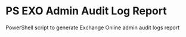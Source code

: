 # PS EXO Admin Audit Log Report
 PowerShell script to generate Exchange Online admin audit logs report

